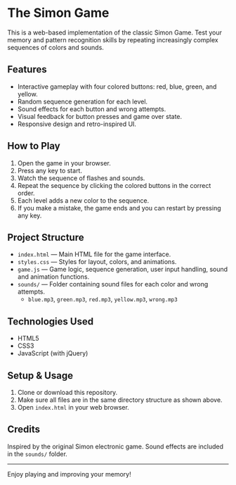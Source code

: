 # The Simon Game

This is a web-based implementation of the classic Simon Game. Test your memory and pattern recognition skills by repeating increasingly complex sequences of colors and sounds.

## Features

- Interactive gameplay with four colored buttons: red, blue, green, and yellow.
- Random sequence generation for each level.
- Sound effects for each button and wrong attempts.
- Visual feedback for button presses and game over state.
- Responsive design and retro-inspired UI.

## How to Play

1. Open the game in your browser.
2. Press any key to start.
3. Watch the sequence of flashes and sounds.
4. Repeat the sequence by clicking the colored buttons in the correct order.
5. Each level adds a new color to the sequence.
6. If you make a mistake, the game ends and you can restart by pressing any key.

## Project Structure

- `index.html` — Main HTML file for the game interface.
- `styles.css` — Styles for layout, colors, and animations.
- `game.js` — Game logic, sequence generation, user input handling, sound and animation functions.
- `sounds/` — Folder containing sound files for each color and wrong attempts.
	- `blue.mp3`, `green.mp3`, `red.mp3`, `yellow.mp3`, `wrong.mp3`

## Technologies Used

- HTML5
- CSS3
- JavaScript (with jQuery)

## Setup & Usage

1. Clone or download this repository.
2. Make sure all files are in the same directory structure as shown above.
3. Open `index.html` in your web browser.

## Credits

Inspired by the original Simon electronic game.
Sound effects are included in the `sounds/` folder.

---
Enjoy playing and improving your memory!
